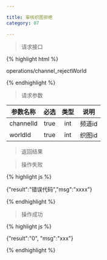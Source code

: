 ```yaml
---

title: 审核织图拒绝
category: 07

---
```


> 请求接口

{% highlight html %}

operations/channel_rejectWorld

{% endhighlight %}

> 请求参数

|参数名称			|必选		|类型		|说明									
|-------------------|:---------:|:---------:|--------------------------------------------
|channelId			|true		|int		|频道id
|worldId			|true		|int		|织图id


> 返回结果

> 操作失败

{% highlight js %}

{"result":"错误代码","msg":"xxxx"}

{% endhighlight %}

> 操作成功

{% highlight js %}

{"result":"0", "msg":"xxx"}

{% endhighlight %}
